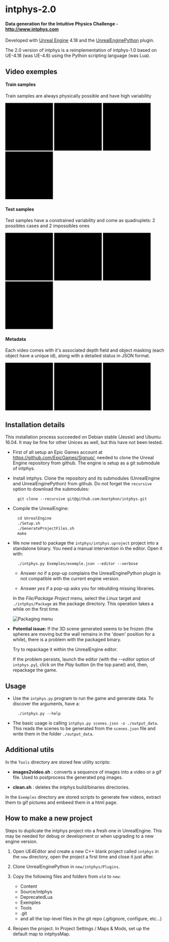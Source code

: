 # intphys-2.0 #

#### Data generation for the Intuitive Physics Challenge - http://www.intphys.com ####

Developed with
[Unreal Engine](https://www.unrealengine.com/what-is-unreal-engine-4)
4.18 and the [UnrealEnginePython](https://github.com/20tab/UnrealEnginePython)
plugin.

The 2.0 version of intphys is a reimplementation of intphys-1.0 based on UE-4.18 (was
UE-4.8) using the Python scripting language (was Lua).


## Video exemples ##

#### Train samples ####

Train samples are always physically possible and have high variability

<img src="Exemples/gif/train_1.gif" width="150"> <img src="Exemples/gif/train_2.gif" width="150"> <img src="Exemples/gif/train_3.gif" width="150"> <img src="Exemples/gif/train_4.gif" width="150">


#### Test samples ####

Test samples have a constrained variability and come as quadruplets: 2
possibles cases and 2 impossibles ones

<img src="Exemples/gif/test_1.gif" width="150"> <img src="Exemples/gif/test_2.gif" width="150"> <img src="Exemples/gif/test_3.gif" width="150"> <img src="Exemples/gif/test_4.gif" width="150">


#### Metadata ####

Each video comes with it's associated depth field and object masking
(each object have a unique id), along with a detailed status in JSON
format.

<img src="Exemples/gif/meta_1.gif" width="150"> <img src="Exemples/gif/meta_2.gif" width="150"> <img src="Exemples/gif/meta_3.gif" width="150">


## Installation details ##

This installation process succeeded on Debian stable (Jessie) and
Ubuntu 16.04. It may be fine for other Unices as well, but this have
not been tested.

* First of all setup an Epic Games account at
  https://github.com/EpicGames/Signup/, needed to clone the Unreal
  Engine repository from github. The engine is setup as a git
  submodule of intphys.

* Install intphys. Clone the repository and its submodules
  (UnrealEngine and UnrealEnginePython) from github. Do not forget the
  `recursive` option to download the submodules:

        git clone --recursive git@github.com:bootphon/intphys.git

* Compile the UnrealEngine:

        cd UnrealEngine
        ./Setup.sh
        ./GenerateProjectFiles.sh
        make

* We now need to package the `intphys/intphys.uproject` project
  into a standalone binary. You need a manual intervention in the
  editor. Open it with:

        ./intphys.py Exemples/exemple.json --editor --verbose

  * Answer *no* if a pop-up complains the UnrealEnginePython plugin is
    not compatible with the current engine version.

  * Answer *yes* if a pop-up asks you for rebuilding missing libraries.

  In the *File/Package Project* menu, select the *Linux* target and
  `./intphys/Package` as the package directory. This operation takes a
  while on the first time.

  ![Packaging menu](https://docs.unrealengine.com/latest/images/Engine/Basics/Projects/Packaging/packaging_menu.jpg)


* **Potential issue:** If the 3D scene generated seems to be frozen
  (the spheres are moving but the wall remains in the 'down' position
  for a while), there is a problem with the packaged binary.

  Try to repackage it within the UnrealEngine editor.

  If the problem persists, launch the editor (with the *--editor*
  option of `intphys.py`), click on the *Play* button (in the top
  panel) and, then, repackage the game.


## Usage ##

* Use the `intphys.py` program to run the game and generate data. To
  discover the arguments, have a:

        ./intphys.py --help

* The basic usage is calling `intphys.py scenes.json -o
  ./output_data`. This reads the scenes to be generated from the
  `scenes.json` file and write them in the folder `./output_data`.


## Additional utils ##

In the `Tools` directory are stored few utility scripts:

* **images2video.sh** : converts a sequence of images into a video or
  a gif file. Used to postprocess the generated png images.

* **clean.sh** : deletes the intphys build/binaries directories.

In the `Exemples` directory are stored scripts to generate few videos,
extract them to gif pictures and embeed them in a html page.


## How to make a new project

Steps to duplicate the intphys project nto a fresh one in
UnrealEngine. This may be needed for debug or development or when
upgrading to a new engine version.

1. Open UE4Editor and create a new C++ blank project called `intphys`
   in the `new` directory, open the project a first time and
   close it just after.

2. Clone UnrealEnginePython in `new/intphys/Plugins`.

3. Copy the following files and folders from `old` to `new`:

    - Content
    - Source/intphys
    - DeprecatedLua
    - Exemples
    - Tools
    - .git
    - and all the top-level files in the git repo (.gitignore,
      configure, etc...)

4. Reopen the project. In Project Settings / Maps & Mods, set up the
   default map to intphysMap.
